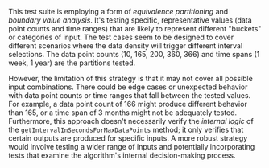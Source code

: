 This test suite is employing a form of *equivalence partitioning* and *boundary value analysis*.  It's testing specific, representative values (data point counts and time ranges) that are likely to represent different "buckets" or categories of input. The test cases seem to be designed to cover different scenarios where the data density will trigger different interval selections. The data point counts (10, 165, 200, 360, 366) and time spans (1 week, 1 year) are the partitions tested.

However, the limitation of this strategy is that it may not cover all possible input combinations. There could be edge cases or unexpected behavior with data point counts or time ranges that fall between the tested values. For example, a data point count of 166 might produce different behavior than 165, or a time span of 3 months might not be adequately tested. Furthermore, this approach doesn't necessarily verify the *internal logic* of the `getIntervalInSecondsForMaxDataPoints` method; it only verifies that certain outputs are produced for specific inputs. A more robust strategy would involve testing a wider range of inputs and potentially incorporating tests that examine the algorithm's internal decision-making process.